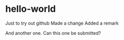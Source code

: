 # hello-world
Just to try out github
Made a change
Added a remark

And another one.
Can this one be submitted?
